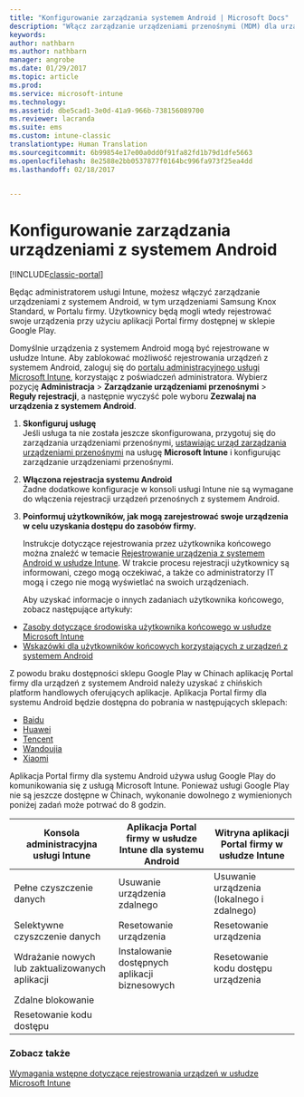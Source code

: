 ```yaml
---
title: "Konfigurowanie zarządzania systemem Android | Microsoft Docs"
description: "Włącz zarządzanie urządzeniami przenośnymi (MDM) dla urządzeń z systemem Android i KNOX Standard w usłudze Microsoft Intune."
keywords: 
author: nathbarn
ms.author: nathbarn
manager: angrobe
ms.date: 01/29/2017
ms.topic: article
ms.prod: 
ms.service: microsoft-intune
ms.technology: 
ms.assetid: dbe5cad1-3e0d-41a9-966b-738156089700
ms.reviewer: lacranda
ms.suite: ems
ms.custom: intune-classic
translationtype: Human Translation
ms.sourcegitcommit: 6b99854e17e00a0dd0f91fa82fd1b79d1dfe5663
ms.openlocfilehash: 8e2588e2bb0537877f0164bc996fa973f25ea4dd
ms.lasthandoff: 02/18/2017


---
```


# <a name="set-up-android-device-management"></a>Konfigurowanie zarządzania urządzeniami z systemem Android

[!INCLUDE[classic-portal](../includes/classic-portal.md)]

Będąc administratorem usługi Intune, możesz włączyć zarządzanie urządzeniami z systemem Android, w tym urządzeniami Samsung Knox Standard, w Portalu firmy. Użytkownicy będą mogli wtedy rejestrować swoje urządzenia przy użyciu aplikacji Portal firmy dostępnej w sklepie Google Play.

Domyślnie urządzenia z systemem Android mogą być rejestrowane w usłudze Intune. Aby zablokować możliwość rejestrowania urządzeń z systemem Android, zaloguj się do [portalu administracyjnego usługi Microsoft Intune](http://manage.microsoft.com), korzystając z poświadczeń administratora. Wybierz pozycję **Administracja** > **Zarządzanie urządzeniami przenośnymi** > **Reguły rejestracji**, a następnie wyczyść pole wyboru **Zezwalaj na urządzenia z systemem Android**.

1.  **Skonfiguruj usługę**<br>
    Jeśli usługa ta nie została jeszcze skonfigurowana, przygotuj się do zarządzania urządzeniami przenośnymi, [ustawiając urząd zarządzania urządzeniami przenośnymi](prerequisites-for-enrollment.md#step-2-set-mdm-authority) na usługę **Microsoft Intune** i konfigurując zarządzanie urządzeniami przenośnymi.

2.  **Włączona rejestracja systemu Android**<br>
    Żadne dodatkowe konfiguracje w konsoli usługi Intune nie są wymagane do włączenia rejestracji urządzeń przenośnych z systemem Android.

3.  **Poinformuj użytkowników, jak mogą zarejestrować swoje urządzenia w celu uzyskania dostępu do zasobów firmy.**

    Instrukcje dotyczące rejestrowania przez użytkownika końcowego można znaleźć w temacie [Rejestrowanie urządzenia z systemem Android w usłudze Intune](../enduser/enroll-your-device-in-intune-android.md). W trakcie procesu rejestracji użytkownicy są informowani, czego mogą oczekiwać, a także co administratorzy IT mogą i czego nie mogą wyświetlać na swoich urządzeniach.

    Aby uzyskać informacje o innych zadaniach użytkownika końcowego, zobacz następujące artykuły:
  - [Zasoby dotyczące środowiska użytkownika końcowego w usłudze Microsoft Intune](how-to-educate-your-end-users-about-microsoft-intune.md)
  - [Wskazówki dla użytkowników końcowych korzystających z urządzeń z systemem Android](../enduser/using-your-android-device-with-intune.md)

Z powodu braku dostępności sklepu Google Play w Chinach aplikację Portal firmy dla urządzeń z systemem Android należy uzyskać z chińskich platform handlowych oferujących aplikacje. Aplikacja Portal firmy dla systemu Android będzie dostępna do pobrania w następujących sklepach:
* [Baidu](https://go.microsoft.com/fwlink/?linkid=836946)
* [Huawei](https://go.microsoft.com/fwlink/?linkid=836948)
* [Tencent](https://go.microsoft.com/fwlink/?linkid=836949)
* [Wandoujia](https://go.microsoft.com/fwlink/?linkid=836950)
* [Xiaomi](https://go.microsoft.com/fwlink/?linkid=836947)

Aplikacja Portal firmy dla systemu Android używa usług Google Play do komunikowania się z usługą Microsoft Intune. Ponieważ usługi Google Play nie są jeszcze dostępne w Chinach, wykonanie dowolnego z wymienionych poniżej zadań może potrwać do 8 godzin. 

|Konsola administracyjna usługi Intune| Aplikacja Portal firmy w usłudze Intune dla systemu Android |Witryna aplikacji Portal firmy w usłudze Intune|   
|---|---|---|
|Pełne czyszczenie danych| Usuwanie urządzenia zdalnego| Usuwanie urządzenia (lokalnego i zdalnego)|
|Selektywne czyszczenie danych| Resetowanie urządzenia| Resetowanie urządzenia|
|Wdrażanie nowych lub zaktualizowanych aplikacji| Instalowanie dostępnych aplikacji biznesowych| Resetowanie kodu dostępu urządzenia|
|Zdalne blokowanie|||
|Resetowanie kodu dostępu|||

### <a name="see-also"></a>Zobacz także
[Wymagania wstępne dotyczące rejestrowania urządzeń w usłudze Microsoft Intune](prerequisites-for-enrollment.md)

